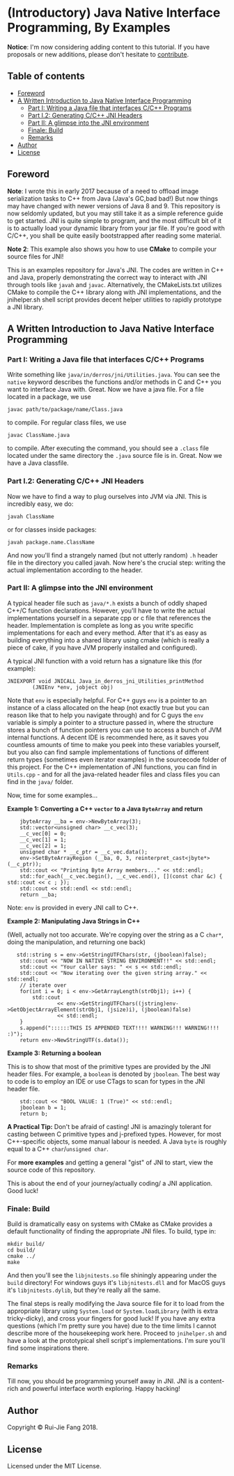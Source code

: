 # (Introductory) Java Native Interface Programming, By Examples

**Notice**: I'm now considering adding content to this tutorial. If you have proposals or new additions, please don't hesitate to [contribute](https://github.com/thefangbear/JNI-By-Examples/pulls).

## Table of contents
* [Foreword](#foreword)
* [A Written Introduction to Java Native Interface Programming](#a-written-introduction-to-java-native-interface-programming)
    * [Part I: Writing a Java file that interfaces C/C++ Programs](#part-i-writing-a-java-file-that-interfaces-cc-programs)
    * [Part I.2: Generating C/C++ JNI Headers](#part-i2-generating-cc-jni-headers)
    * [Part II: A glimpse into the JNI environment](#part-ii-a-glimpse-into-the-jni-environment)
    * [Finale: Build](#finale-build)
    * [Remarks](#remarks)
* [Author](#author)
* [License](#license)

## Foreword

**Note**: I wrote this in early 2017 because of a need to offload image serialization tasks to C++ from Java (Java's GC,bad
 bad!) But now things may have changed with newer versions of Java 8 and 9. This repository is now seldomly updated, but
 you may still take it as a simple reference guide to get started. JNI is quite simple to program, and the most difficult
 bit of it is to actually load your dynamic library from your jar file. If you're good with C/C++, you shall be quite easily
 bootstrapped after reading some material.
 
**Note 2**: This example also shows you how to use **CMake** to compile your source files for JNI!

This is an examples repository for Java's JNI. The codes are written in C++ and Java, properly demonstrating the correct
way to interact with JNI through tools like `javah` and `javac`. Alternatively, the CMakeLists.txt utilizes CMake to
compile the C++ library along with JNI implementations, and the jnihelper.sh shell script provides decent helper
utilities to rapidly prototype a JNI library.

## A Written Introduction to Java Native Interface Programming

### Part I: Writing a Java file that interfaces C/C++ Programs

Write something like `java/in/derros/jni/Utilities.java`. You can see the `native` keyword describes the functions
and/or methods in C and C++ you want to interface Java with. Great. Now we have a java file. For a file located in a
package, we use 
```
javac path/to/package/name/Class.java
```
to compile. For regular class files, we use
```
javac ClassName.java
```
to compile. After executing the command, you should see a `.class` file located under the same directory the `.java`
source file is in. Great. Now we have a Java classfile.

### Part I.2: Generating C/C++ JNI Headers

Now we have to find a way to plug ourselves into JVM via JNI. This is incredibly easy, we do:
```
javah ClassName
```
or for classes inside packages:
```
javah package.name.ClassName
```
And now you'll find a strangely named (but not utterly random) `.h` header file in the directory you called javah.
Now here's the crucial step: writing the actual implementation according to the header.

### Part II: A glimpse into the JNI environment

A typical header file such as `java/*.h` exists a bunch of oddly shaped C++/C function declarations. However, you'll
have to write the actual implementations yourself in a separate cpp or c file that references the header.
Implementation is complete as long as you write specific implementations for each and every method. After that it's as
easy as building everything into a shared library using cmake (which is really a piece of cake, if you have JVM properly
installed and configured).

A typical JNI function with a void return has a signature like this (for example):

```
JNIEXPORT void JNICALL Java_in_derros_jni_Utilities_printMethod
        (JNIEnv *env, jobject obj)
```
Note that `env` is especially helpful. For C++ guys `env` is a pointer to an instance of a class allocated on the heap
(not exactly true but you can reason like that to help you navigate through) and for C guys the `env` variable is simply
a pointer to a structure passed in, where the structure stores a bunch of function pointers you can use to access a
bunch of JVM internal functions. A decent IDE is recommended here, as it saves you countless amounts of time to make you
peek into these variables yourself, but you also can find sample implementations of functions of different return types
(sometimes even iterator examples) in the sourcecode folder of this project. For the C++ implementation of JNI functions,
you can find in `Utils.cpp` - and for all the java-related header files and class files you can find in the `java/` folder.

Now, time for some examples...

**Example 1: Converting a C++ `vector` to a Java `ByteArray` and return**
```
    jbyteArray __ba = env->NewByteArray(3);
    std::vector<unsigned char> __c_vec(3);
    __c_vec[0] = 0;
    __c_vec[1] = 1;
    __c_vec[2] = 1;
    unsigned char * __c_ptr = __c_vec.data();
    env->SetByteArrayRegion (__ba, 0, 3, reinterpret_cast<jbyte*>(__c_ptr));
    std::cout << "Printing Byte Array members..." << std::endl;
    std::for_each(__c_vec.begin(), __c_vec.end(), [](const char &c) { std::cout << c ; });
    std::cout << std::endl << std::endl;
    return __ba;
```
Note: `env` is provided in every JNI call to C++.

**Example 2: Manipulating Java Strings in C++**

(Well, actually not too accurate. We're copying over the string
as a C `char*`, doing the manipulation, and returning one back)

```
   std::string s = env->GetStringUTFChars(str, (jboolean)false);
    std::cout << "NOW IN NATIVE STRING ENVIRONMENT!!" << std::endl;
    std::cout << "Your caller says: " << s << std::endl;
    std::cout << "Now iterating over the given string array." << std::endl;
    // iterate over
    for(int i = 0; i < env->GetArrayLength(strObj1); i++) {
        std::cout
                << env->GetStringUTFChars((jstring)env->GetObjectArrayElement(strObj1, (jsize)i), (jboolean)false)
                << std::endl;
    }
    s.append("::::::THIS IS APPENDED TEXT!!!! WARNING!!! WARNING!!!! :)");
    return env->NewStringUTF(s.data());
```

**Example 3: Returning a boolean**

This is to show that most of the primitive types are provided by the JNI header files.
For example, a `boolean` is denoted by `jboolean`.
The best way to code is to employ an IDE or use CTags to scan for types in the JNI header file.
```
    std::cout << "BOOL VALUE: 1 (True)" << std::endl;
    jboolean b = 1;
    return b;
```

**A Practical Tip:** Don't be afraid of casting! JNI is amazingly tolerant for casting between C primitive types
and j-prefixed types. However, for most C++-specific objects, some manual labour is needed. A Java `byte` is roughly
equal to a C++ `char`/`unsigned char`.

For **more examples** and getting a general "gist" of JNI to start, view the source code of this repository.

This is about the end of your journey/actually coding/ a JNI application. Good luck!

### Finale: Build

Build is dramatically easy on systems with CMake as CMake provides a default functionality of finding the appropriate
JNI files. To build, type in:
```
mkdir build/
cd build/
cmake ../
make
```
And then you'll see the `libjnitests.so` file shiningly appearing under the `build` directory! For windows guys it's
`libjnitests.dll` and for MacOS guys it's `libjnitests.dylib`, but they're really all the same.

The final steps is really modifying the Java source file for it to load from the appropriate library using `System.load`
or `System.loadLibrary` (with is extra tricky-dicky), and cross your fingers for good luck!
If you have any extra questions (which I'm pretty sure you have) due to the time limits I cannot describe more of the
housekeeping work here. Proceed to `jnihelper.sh` and have a look at the prototypical shell script's implementations.
I'm sure you'll find some inspirations there.

### Remarks

Till now, you should be programming yourself away in JNI. JNI is a content-rich and powerful interface worth exploring.
Happy hacking!

## Author

Copyright &copy; Rui-Jie Fang 2018.

## License

Licensed under the MIT License.
